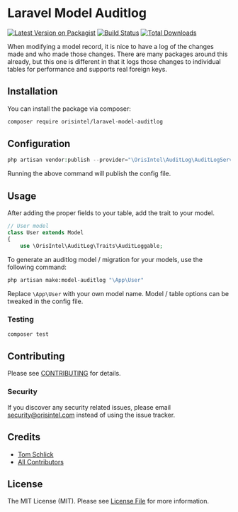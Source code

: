 # Laravel Model Auditlog

[![Latest Version on Packagist](https://img.shields.io/packagist/v/orisintel/laravel-model-auditlog.svg?style=flat-square)](https://packagist.org/packages/orisintel/laravel-model-auditlog)
[![Build Status](https://img.shields.io/travis/orisintel/laravel-model-auditlog/master.svg?style=flat-square)](https://travis-ci.org/orisintel/laravel-model-auditlog)
[![Total Downloads](https://img.shields.io/packagist/dt/orisintel/laravel-model-auditlog.svg?style=flat-square)](https://packagist.org/packages/orisintel/laravel-model-auditlog)

When modifying a model record, it is nice to have a log of the changes made and who made those changes. There are many packages around this already, but this one is different in that it logs those changes to individual tables for performance and supports real foreign keys.

## Installation

You can install the package via composer:

```bash
composer require orisintel/laravel-model-auditlog
```

## Configuration

``` php
php artisan vendor:publish --provider="\OrisIntel\AuditLog\AuditLogServiceProvider"
```

Running the above command will publish the config file.

## Usage

After adding the proper fields to your table, add the trait to your model.

``` php
// User model
class User extends Model
{
    use \OrisIntel\AuditLog\Traits\AuditLoggable;

```

To generate an auditlog model / migration for your models, use the following command:

```sh
php artisan make:model-auditlog "\App\User"
```

Replace `\App\User` with your own model name. Model / table options can be tweaked in the config file.

### Testing

``` bash
composer test
```

## Contributing

Please see [CONTRIBUTING](CONTRIBUTING.md) for details.

### Security

If you discover any security related issues, please email [security@orisintel.com](mailto:security@orisintel.com) instead of using the issue tracker.

## Credits

- [Tom Schlick](https://github.com/tomschlick)
- [All Contributors](../../contributors)

## License

The MIT License (MIT). Please see [License File](LICENSE.md) for more information.
